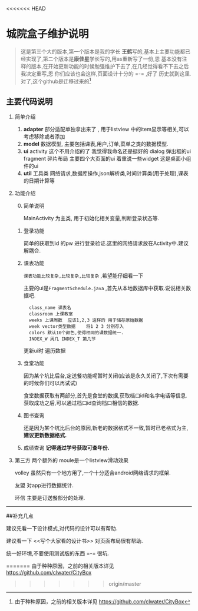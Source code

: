 
<<<<<<< HEAD

# 城院盒子维护说明
>这是第三个大的版本,第一个版本是我的学长 **王鹤**写的,基本上主要功能都已经实现了,第二个版本是**康佳星**学长写的,用as重新写了一份,恩 基本没有注释的版本,在开始更新功能的时候勉强维护下去了,在几经觉得看不下去之后我决定重写,恩 你们应该也会这样,页面设计十分的 =-=  ,好了 历史就到这里.
对了,这个github是迁移过来的[^1]
[^1]:由于种种原因，之前的相关版本详见 https://github.com/clwater/CityBox


## 主要代码说明
1. 简单介绍

	1. **adapter** 部分适配单独拿出来了 , 用于listview 中的item显示等相关,可以考虑移除或者添加
	2. **model** 	数据模型, 主要包括课表,用户,订单,菜单之类的数据模型.
	3. **ui**	activity 这个不用介绍的了 我觉得我命名还是挺好的 dialog 弹出框的ui
			fragment 碎片布局 主要四个大页面的ui 着重说一些widget 这是桌面小组件的ui 
	4. **util** 工具类 网络请求,数据库操作,json解析类,时间计算类(用于处理),课表的日期计算等
	
2. 功能介绍

	0. 简单说明
	
		MainActivity 为主类,	用于初始化相关变量,判断登录状态等.
		
	1. 登录功能
	
		简单的获取到id 的pw 进行登录验证.这里的网络请求放在Activity中.建议解耦合.
	2. 课表功能
	
		`课表功能比较复杂,比较复杂,比较复杂` ,希望能仔细看一下
		
		主要的ui是`FragmentSchedule.java` ,首先从本地数据库中获取.说说相关数据吧.
		
			 class_name 课表名
    		 classroom 上课教室
    		 weeks 上课周数  应该1,2,3 这样的 用于储存原始数据
    		 week vector类型数据	将1 2 3 分别存入
    		 colors 默认10个颜色,使得相同的课数据统一.
    		 INDEX_W 周几 INDEX_T 第几节
    	更新ui时 遍历数据
    3. 食堂功能
    
    	因为某个坑比后台,定送餐功能呢暂时关闭(应该是永久关闭了,下次有需要的时候你们可以再试试)
    	
    	食堂数据获取有两部分,首先是食堂的数据,获取档口id和名字电话等信息. 获取成功之后,可以通过档口id查询档口相信的数据.
    	
    4. 图书查询
    
    	还是因为某个坑比后台的原因,新老的数据格式不一致,暂时已老格式为主,**建议更新数据格式.**
    
    
    5. 成绩查询
    **记得通过学号获取可查年份.**
    
3. 第三方
	两个额外的 moule是一个listview滑动效果
	
	volley 虽然只有一个地方用了,一个十分适合android网络请求的框架.
	
	友盟 对app进行数据统计.
	
	环信 主要是订送餐部分的处理.

---
##补充几点
		
   建议先看一下设计模式,对代码的设计可以有帮助.
   
   建议看一下 <<写个大家看的设计书>> 对页面布局很有帮助.
   
   统一好环境,不要使用测试版的东西 =-=  很坑.
   
				
		
		
=======
由于种种原因，之前的相关版本详见 https://github.com/clwater/CityBox

>>>>>>> origin/master
